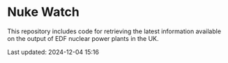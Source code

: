 # Nuke Watch

This repository includes code for retrieving the latest information available on the output of EDF nuclear power plants in the UK.

Last updated: 2024-12-04 15:16